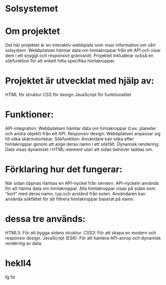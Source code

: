 # Solsystemet
# Om projektet
Det här projektet är en interaktiv webbplats som visar information om vårt solsystem. Webbplatsen hämtar data om himlakroppar från ett API och visar dem i ett snyggt och responsivt gränssnitt. Projektet inkluderar också en sökfunktion för att enkelt hitta specifika himlakroppar.
# Projektet är utvecklat med hjälp av:
HTML för struktur
CSS för design
JavaScript för funktionalitet
# Funktioner:
API-integration: Webbplatsen hämtar data om himlakroppar (t.ex. planeter och andra objekt) från ett API.
Responsiv design: Webbplatsen anpassar sig till olika skärmstorlekar.
Sökfunktion: Användare kan söka efter himlakroppar genom att ange deras namn i ett sökfält.
Dynamisk rendering: Data visas dynamiskt i HTML-element utan att sidan behöver laddas om.
# Förklaring hur det fungerar:
När sidan öppnas hämtas en API-nyckel från servern.
API-nyckeln används för att hämta data om himlakroppar.
Alla himlakroppar visas på sidan som "kort" med deras namn, typ och avstånd från solen.
Användaren kan använda sökfältet för att filtrera himlakroppar baserat på namn.
# dessa tre används:
HTML5: För att bygga sidans struktur.
CSS3: För att skapa en modern och responsiv design.
JavaScript (ES6): För att hantera API-anrop och dynamisk rendering av data.
# hekll4
fg
fd

